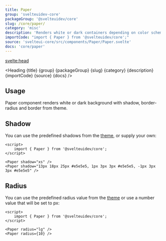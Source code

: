 ```yaml
---
title: Paper
group: 'svelteuidev-core'
packageGroup: '@svelteuidev/core'
slug: /core/paper/
category: 'misc'
description: 'Renders white or dark containers depending on color scheme'
importCode: "import { Paper } from '@svelteuidev/core';"
source: 'svelteui-core/src/components/Paper/Paper.svelte'
docs: 'core/paper'
---
```


<script>
    import { Demo, PaperDemos } from '@svelteuidev/demos';
	import { Heading } from "$lib/components";
  	import { base } from '$app/paths';
</script>

<svelte:head>
  <title>{title} - SvelteUI</title>
</svelte:head>

<Heading {title} {group} {packageGroup} {slug} {category} {description} {importCode} {source} {docs} />

## Usage

Paper component renders white or dark background with shadow, border-radius and border from theme.

<Demo demo={PaperDemos.configurator} />

## Shadow

You can use the predefined shadows from the [theme]({base}/theming/default-theme#shadows), or supply your own:

```svelte
<script>
	import { Paper } from '@svelteuidev/core';
</script>

<Paper shadow="xs" />
<Paper shadow="13px 18px 25px #e5e5e5, 1px 3px 3px #e5e5e5, -1px 3px 3px #e5e5e5" />
```

## Radius

You can use the predefined radius value from the [theme]({base}/theming/default-theme#radius) or use a number value that will be set to px:

```svelte
<script>
	import { Paper } from '@svelteuidev/core';
</script>

<Paper radius="lg" />
<Paper radius={10} />
```

